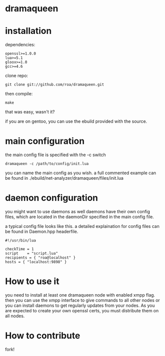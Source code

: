 dramaqueen
==========

# installation

dependencies:

	openssl>=1.0.0
	lua>=5.1
	gloox>=1.0
    gcc>=4.6

clone repo:
	
	git clone git://github.com/roa/dramaqueen.git

then compile:
	
	make

that was easy, wasn't it?

if you are on gentoo, you can use the ebuild provided with the source.

# main configuration

the main config file is specified with the -c switch
	
	dramaqueen -c /path/to/config/init.lua

you can name the main config as you wish. a full commented example
can be found in ./ebuild/net-analyzer/dramaqueen/files/init.lua


# daemon configuration

you might want to use daemons as well
daemons have their own config files, which 
are located in the daemonDir specified in the main config file.    

a typical config file looks like this. a detailed explaination
for config files can be found in Daemon.hpp headerfile.

	#!/usr/bin/lua

    checkTime = 1
    script    = "script.lua"
    recipients = { "roa@localhost" }
    hosts = { "localhost:9898" }

# How to use it

you need to install at least one dramaqueen node with
enabled xmpp flag. then you can use the xmpp interface
to give commands to all other nodes or you can install
daemons to get regularly updates from your nodes.
As you are expected to create your own openssl certs,
you must distribute them on all nodes.

# How to contribute

fork!
